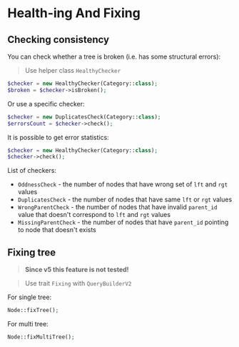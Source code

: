 # Health-ing And Fixing

## Checking consistency

You can check whether a tree is broken (i.e. has some structural errors):

> Use helper class `HealthyChecker`

```php
$checker = new HealthyChecker(Category::class);
$broken = $checker->isBroken();
```

Or use a specific checker:

```php
$checker = new DuplicatesCheck(Category::class);
$errorsCount = $checker->check();
```

It is possible to get error statistics:

```php
$checker = new HealthyChecker(Category::class);
$checker->check();
```

List of checkers:

- `OddnessCheck` - the number of nodes that have wrong set of `lft` and `rgt` values
- `DuplicatesCheck` - the number of nodes that have same `lft` or `rgt` values
- `WrongParentCheck` - the number of nodes that have invalid `parent_id` value that doesn't correspond to `lft` and `rgt`
  values
- `MissingParentCheck` - the number of nodes that have `parent_id` pointing to node that doesn't exists


## Fixing tree

> **Since v5 this feature is not tested!**

> Use trait `Fixing` with `QueryBuilderV2`

For single tree:

```php
Node::fixTree();
```

For multi tree:

```php
Node::fixMultiTree();
```

